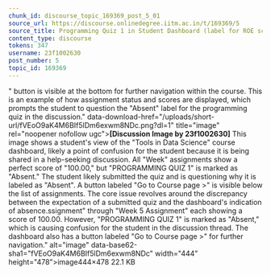 ```yaml
---
chunk_id: discourse_topic_169369_post_5_01
source_url: https://discourse.onlinedegree.iitm.ac.in/t/169369/5
source_title: Programming Quiz 1 in Student Dashboard (label for ROE scores) - showing absent or incorrect
content_type: discourse
tokens: 347
username: 23f1002630
post_number: 5
topic_id: 169369
---
```


" button is visible at the bottom for further navigation within the course. This is an example of how assignment status and scores are displayed, which prompts the student to question the "Absent" label for the programming quiz in the discussion." data-download-href="/uploads/short-url/fVEoO9aK4M6BIf5lDm6exwm8NDc.png?dl=1" title="image" rel="noopener nofollow ugc">**[Discussion Image by 23f1002630]** This image shows a student's view of the "Tools in Data Science" course dashboard, likely a point of confusion for the student because it is being shared in a help-seeking discussion. All "Week" assignments show a perfect score of "100.00," but "PROGRAMMING QUIZ 1" is marked as "Absent." The student likely submitted the quiz and is questioning why it is labeled as "Absent". A button labeled "Go to Course page >" is visible below the list of assignments. The core issue revolves around the discrepancy between the expectation of a submitted quiz and the dashboard's indication of absence.ssignment" through "Week 5 Assignment" each showing a score of 100.00. However, "PROGRAMMING QUIZ 1" is marked as "Absent," which is causing confusion for the student in the discussion thread. The dashboard also has a button labeled "Go to Course page >" for further navigation." alt="image" data-base62-sha1="fVEoO9aK4M6BIf5lDm6exwm8NDc" width="444" height="478">image444×478 22.1 KB
